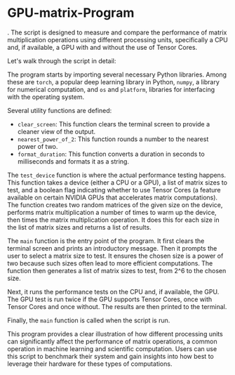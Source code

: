 # GPU-matrix-Program
. The script is designed to measure and compare the performance of matrix multiplication operations using different processing units, specifically a CPU and, if available, a GPU with and without the use of Tensor Cores.

Let's walk through the script in detail:

The program starts by importing several necessary Python libraries. Among these are `torch`, a popular deep learning library in Python, `numpy`, a library for numerical computation, and `os` and `platform`, libraries for interfacing with the operating system.

Several utility functions are defined:

- `clear_screen`: This function clears the terminal screen to provide a cleaner view of the output.
- `nearest_power_of_2`: This function rounds a number to the nearest power of two.
- `format_duration`: This function converts a duration in seconds to milliseconds and formats it as a string.

The `test_device` function is where the actual performance testing happens. This function takes a device (either a CPU or a GPU), a list of matrix sizes to test, and a boolean flag indicating whether to use Tensor Cores (a feature available on certain NVIDIA GPUs that accelerates matrix computations). The function creates two random matrices of the given size on the device, performs matrix multiplication a number of times to warm up the device, then times the matrix multiplication operation. It does this for each size in the list of matrix sizes and returns a list of results.

The `main` function is the entry point of the program. It first clears the terminal screen and prints an introductory message. Then it prompts the user to select a matrix size to test. It ensures the chosen size is a power of two because such sizes often lead to more efficient computations. The function then generates a list of matrix sizes to test, from 2^6 to the chosen size.

Next, it runs the performance tests on the CPU and, if available, the GPU. The GPU test is run twice if the GPU supports Tensor Cores, once with Tensor Cores and once without. The results are then printed to the terminal.

Finally, the `main` function is called when the script is run.

This program provides a clear illustration of how different processing units can significantly affect the performance of matrix operations, a common operation in machine learning and scientific computation. Users can use this script to benchmark their system and gain insights into how best to leverage their hardware for these types of computations. 
